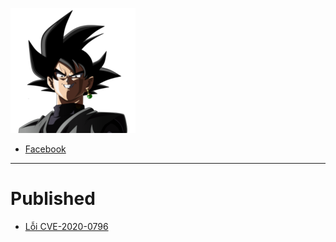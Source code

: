 
![](/pics/back-goku.png)
+ [Facebook](https://www.facebook.com/cihpc)

--- 
# Published
+ [Lỗi CVE-2020-0796](https://blogth3pr0.github.io/CVE-2020-0796)
 
   

